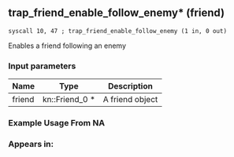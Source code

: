 ## trap_friend_enable_follow_enemy* (friend)

`syscall 10, 47 ; trap_friend_enable_follow_enemy (1 in, 0 out)`

Enables a friend following an enemy

### Input parameters
| Name | Type | Description
|------|------|------------
| friend   | kn::Friend_0 *   | A friend object


### Example Usage From NA



### Appears in:



